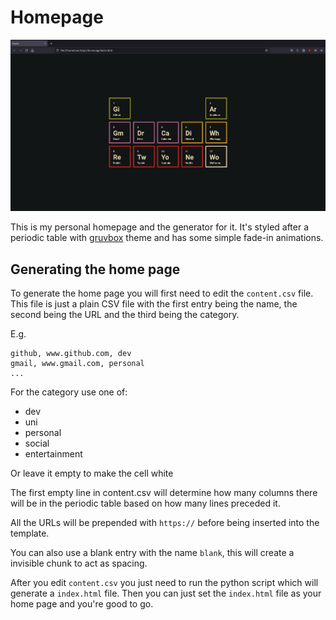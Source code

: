 # Homepage

![Screenshot of HomePage](screenshot.png "Screenshot of HomePage")

This is my personal homepage and the generator for it.
It's styled after a periodic table with [gruvbox](https://github.com/morhetz/gruvbox) theme and has some simple fade-in animations.

## Generating the home page

To generate the home page you will first need to edit the `content.csv` file.
This file is just a plain CSV file with the first entry being the name, the second being the URL and the third being the category.

E.g.
```
github, www.github.com, dev
gmail, www.gmail.com, personal
...
```

For the category use one of:
* dev
* uni
* personal
* social
* entertainment

Or leave it empty to make the cell white

The first empty line in content.csv will determine how many columns there will be in the periodic table
based on how many lines preceded it.

All the URLs will be prepended with `https://` before being inserted into the template.

You can also use a blank entry with the name `blank`, this will create a invisible chunk to act as spacing.

After you edit `content.csv` you just need to run the python script which will generate a `index.html` file.
Then you can just set the `index.html` file as your home page and you're good to go.
